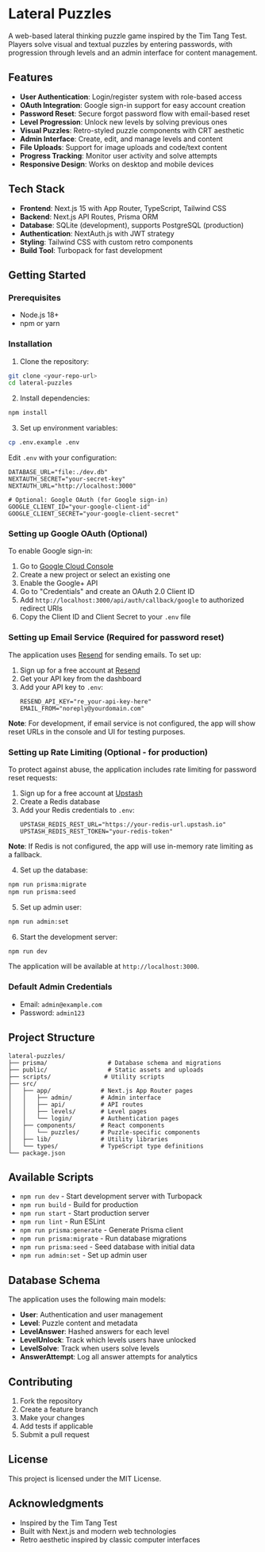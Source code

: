 # Lateral Puzzles

A web-based lateral thinking puzzle game inspired by the Tim Tang Test. Players solve visual and textual puzzles by entering passwords, with progression through levels and an admin interface for content management.

## Features

- **User Authentication**: Login/register system with role-based access
- **OAuth Integration**: Google sign-in support for easy account creation
- **Password Reset**: Secure forgot password flow with email-based reset
- **Level Progression**: Unlock new levels by solving previous ones
- **Visual Puzzles**: Retro-styled puzzle components with CRT aesthetic
- **Admin Interface**: Create, edit, and manage levels and content
- **File Uploads**: Support for image uploads and code/text content
- **Progress Tracking**: Monitor user activity and solve attempts
- **Responsive Design**: Works on desktop and mobile devices

## Tech Stack

- **Frontend**: Next.js 15 with App Router, TypeScript, Tailwind CSS
- **Backend**: Next.js API Routes, Prisma ORM
- **Database**: SQLite (development), supports PostgreSQL (production)
- **Authentication**: NextAuth.js with JWT strategy
- **Styling**: Tailwind CSS with custom retro components
- **Build Tool**: Turbopack for fast development

## Getting Started

### Prerequisites

- Node.js 18+ 
- npm or yarn

### Installation

1. Clone the repository:
```bash
git clone <your-repo-url>
cd lateral-puzzles
```

2. Install dependencies:
```bash
npm install
```

3. Set up environment variables:
```bash
cp .env.example .env
```

Edit `.env` with your configuration:
```env
DATABASE_URL="file:./dev.db"
NEXTAUTH_SECRET="your-secret-key"
NEXTAUTH_URL="http://localhost:3000"

# Optional: Google OAuth (for Google sign-in)
GOOGLE_CLIENT_ID="your-google-client-id"
GOOGLE_CLIENT_SECRET="your-google-client-secret"
```

### Setting up Google OAuth (Optional)

To enable Google sign-in:

1. Go to [Google Cloud Console](https://console.cloud.google.com/)
2. Create a new project or select an existing one
3. Enable the Google+ API
4. Go to "Credentials" and create an OAuth 2.0 Client ID
5. Add `http://localhost:3000/api/auth/callback/google` to authorized redirect URIs
6. Copy the Client ID and Client Secret to your `.env` file

### Setting up Email Service (Required for password reset)

The application uses [Resend](https://resend.com/) for sending emails. To set up:

1. Sign up for a free account at [Resend](https://resend.com/)
2. Get your API key from the dashboard
3. Add your API key to `.env`:
   ```env
   RESEND_API_KEY="re_your-api-key-here"
   EMAIL_FROM="noreply@yourdomain.com"
   ```

**Note**: For development, if email service is not configured, the app will show reset URLs in the console and UI for testing purposes.

### Setting up Rate Limiting (Optional - for production)

To protect against abuse, the application includes rate limiting for password reset requests:

1. Sign up for a free account at [Upstash](https://upstash.com/)
2. Create a Redis database
3. Add your Redis credentials to `.env`:
   ```env
   UPSTASH_REDIS_REST_URL="https://your-redis-url.upstash.io"
   UPSTASH_REDIS_REST_TOKEN="your-redis-token"
   ```

**Note**: If Redis is not configured, the app will use in-memory rate limiting as a fallback.

4. Set up the database:
```bash
npm run prisma:migrate
npm run prisma:seed
```

5. Set up admin user:
```bash
npm run admin:set
```

6. Start the development server:
```bash
npm run dev
```

The application will be available at `http://localhost:3000`.

### Default Admin Credentials

- Email: `admin@example.com`
- Password: `admin123`

## Project Structure

```
lateral-puzzles/
├── prisma/                 # Database schema and migrations
├── public/                 # Static assets and uploads
├── scripts/               # Utility scripts
├── src/
│   ├── app/              # Next.js App Router pages
│   │   ├── admin/        # Admin interface
│   │   ├── api/          # API routes
│   │   ├── levels/       # Level pages
│   │   └── login/        # Authentication pages
│   ├── components/       # React components
│   │   └── puzzles/      # Puzzle-specific components
│   ├── lib/              # Utility libraries
│   └── types/            # TypeScript type definitions
└── package.json
```

## Available Scripts

- `npm run dev` - Start development server with Turbopack
- `npm run build` - Build for production
- `npm run start` - Start production server
- `npm run lint` - Run ESLint
- `npm run prisma:generate` - Generate Prisma client
- `npm run prisma:migrate` - Run database migrations
- `npm run prisma:seed` - Seed database with initial data
- `npm run admin:set` - Set up admin user

## Database Schema

The application uses the following main models:

- **User**: Authentication and user management
- **Level**: Puzzle content and metadata
- **LevelAnswer**: Hashed answers for each level
- **LevelUnlock**: Track which levels users have unlocked
- **LevelSolve**: Track when users solve levels
- **AnswerAttempt**: Log all answer attempts for analytics

## Contributing

1. Fork the repository
2. Create a feature branch
3. Make your changes
4. Add tests if applicable
5. Submit a pull request

## License

This project is licensed under the MIT License.

## Acknowledgments

- Inspired by the Tim Tang Test
- Built with Next.js and modern web technologies
- Retro aesthetic inspired by classic computer interfaces
